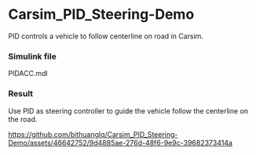 # Carsim_PID_Steering-Demo
PID controls a vehicle to follow centerline on road in Carsim.

### Simulink file
PIDACC.mdl

### Result
Use PID as steering controller to guide the vehicle follow the centerline on the road.



https://github.com/bithuanglq/Carsim_PID_Steering-Demo/assets/46642752/9d4885ae-276d-48f6-9e9c-39682373414a

